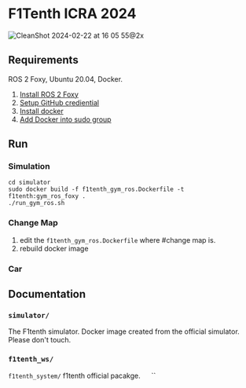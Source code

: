 # F1Tenth ICRA 2024

![CleanShot 2024-02-22 at 16 05 55@2x](https://github.com/NTU-Autonomous-Racing-Team/f1tenth_icra2024/assets/65676392/a6afb82f-6c65-4a38-b296-90daf8975e67)

## Requirements

ROS 2 Foxy, Ubuntu 20.04, Docker.

1. [Install ROS 2 Foxy](https://www.google.com/url?sa=t&rct=j&q=&esrc=s&source=web&cd=&ved=2ahUKEwjV-9Tr4r6EAxVX7TgGHdGDDuwQFnoECBAQAQ&url=https%3A%2F%2Fdocs.ros.org%2Fen%2Ffoxy%2FInstallation.html&usg=AOvVaw3NkQBV1zK8awthVSd0b2X9&opi=89978449)
2. [Setup GitHub crediential](https://cli.github.com/manual/)
3. [Install docker](https://docs.docker.com/engine/install/ubuntu/)
4. [Add Docker into sudo group ](https://docs.docker.com/engine/install/linux-postinstall/)

## Run


### Simulation

```
cd simulator
sudo docker build -f f1tenth_gym_ros.Dockerfile -t f1tenth:gym_ros_foxy .
./run_gym_ros.sh
```

### Change Map

1. edit the `f1tenth_gym_ros.Dockerfile` where #change map is.
2. rebuild docker image

### Car

## Documentation

### `simulator/`

The F1tenth simulator. Docker image created from the official simulator. Please don't touch.

### `f1tenth_ws/`

`f1tenth_system/` f1tenth official pacakge.
` 
`
``
